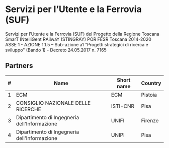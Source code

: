 # Servizi per l’Utente e la Ferrovia (SUF)
Servizi per l’Utente e la Ferrovia (SUF) del Progetto della Regione Toscana SmarT INtelliGent RAilwaY (STINGRAY) POR FESR Toscana 2014-2020 ASSE 1 - AZIONE 1.1.5 – Sub-azione a1 “Progetti strategici di ricerca e sviluppo" (Bando 1) - Decreto 24.05.2017 n. 7165

## Partners

|  #  | Name                                         | Short name    | Country     | 
| --- | -------------------------------------------- | ------------- | ----------- | 
|  1  | ECM                                          | ECM           | Pistoia     | 
|  2  | CONSIGLIO NAZIONALE DELLE RICERCHE           | ISTI-CNR      | Pisa        | 
|  3  | Dipartimento di Ingegneria dell'Informazione | UNIFI         | Firenze     | 
|  4  | Dipartimento di Ingegneria dell'Informazione | UNIPI         | Pisa        | 


